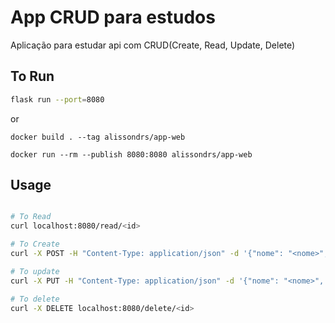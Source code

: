 # App CRUD para estudos

Aplicação para estudar api com CRUD(Create, Read, Update, Delete)

## To Run

```bash
flask run --port=8080
```

or

```
docker build . --tag alissondrs/app-web

docker run --rm --publish 8080:8080 alissondrs/app-web
```

## Usage

```bash

# To Read
curl localhost:8080/read/<id>

# To Create
curl -X POST -H "Content-Type: application/json" -d '{"nome": "<nome>", "idade": <idade>}' http://localhost:8080/create

# To update
curl -X PUT -H "Content-Type: application/json" -d '{"nome": "<nome>", "idade": <idade>}' http://localhost:8080/update/<id>

# To delete
curl -X DELETE localhost:8080/delete/<id>


```